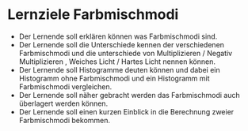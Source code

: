 # Lernziele Farbmischmodi

- Der Lernende soll erklären können was Farbmischmodi sind.
- Der Lernende soll die Unterschiede kennen der verschiedenen Farbmischmodi und die unterschiede von Multiplizieren / Negativ Multiplizieren , Weiches Licht / Hartes Licht nennen können.
- Der Lernende soll Histogramme deuten können und dabei ein Histogramm ohne Farbmischmodi und ein Histogramm mit Farbmischmodi vergleichen.
- Der Lernende soll näher gebracht werden das Farbmischmodi auch überlagert werden können.
- Der Lernende soll einen kurzen Einblick in die Berechnung zweier Farbmischmodi bekommen.
